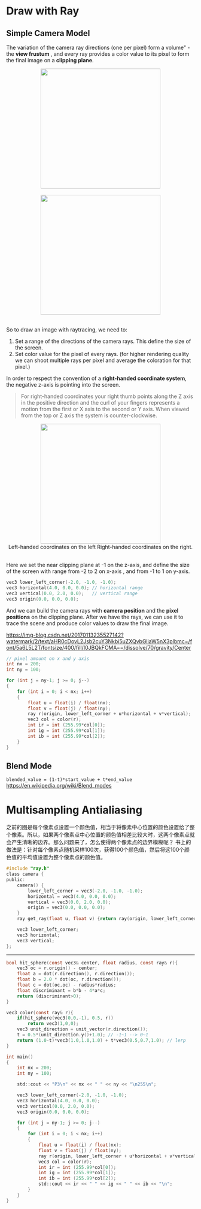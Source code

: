 # Draw with Ray
## Simple Camera Model
The variation of the camera ray directions (one per pixel) form a volume" - the **view frustum** , and every ray provides a color value to its pixel to form the final image on a **clipping plane**.

<img src="https://www.techjay.com/wp-content/uploads/2017/10/film-projector-lens-and-light-footage-024706786_prevstill.jpeg" width="320"  style="display:block; margin:auto;">
<br>

<img src="http://www.falloutsoftware.com/tutorials/gl/perspective-transform-visual-diagram-opengl-3d-to-2d.png" width="320"  style="display:block; margin:auto;">
<br>

So to draw an image with raytracing, we need to:
1. Set a range of the directions of the camera rays. This define the size of the screen.
2. Set color value for the pixel of every rays. (for higher rendering quality we can shoot multiple rays per pixel and average the coloration for that pixel.)

In order to respect the convention of a **right-handed coordinate system**, the negative z-axis is pointing into the screen.
>For right-handed coordinates your right thumb points along the Z axis in the positive direction and the curl of your fingers represents a motion from the first or X axis to the second or Y axis. When viewed from the top or Z axis the system is counter-clockwise.

<img src="https://upload.wikimedia.org/wikipedia/commons/e/e2/Cartesian_coordinate_system_handedness.svg" width="320"  style="display:block; margin:auto;">
<div style="text-align:center">
Left-handed coordinates on the left Right-handed coordinates on the right.
</div>
<br>

Here we set the near clipping plane at -1 on the z-axis, and define the size of the screen with range from -2 to 2 on x-axis , and from -1 to 1 on y-axis.

```c
vec3 lower_left_corner(-2.0, -1.0, -1.0);
vec3 horizontal(4.0, 0.0, 0.0); // horizontal range
vec3 vertical(0.0, 2.0, 0.0);   // vertical range
vec3 origin(0.0, 0.0, 0.0);
```
And we can build the camera rays with **camera position** and the **pixel positions** on the clipping plane. After we have the rays, we can use it to trace the scene and produce color values to draw the final image.

https://img-blog.csdn.net/20170113235527142?watermark/2/text/aHR0cDovL2Jsb2cuY3Nkbi5uZXQvbGliaW5nX3plbmc=/font/5a6L5L2T/fontsize/400/fill/I0JBQkFCMA==/dissolve/70/gravity/Center

```c
// pixel amount on x and y axis
int nx = 200;
int ny = 100;

for (int j = ny-1; j >= 0; j--)
{
    for (int i = 0; i < nx; i++)
    {
        float u = float(i) / float(nx);
        float v = float(j) / float(ny);
        ray r(origin, lower_left_corner + u*horizontal + v*vertical);
        vec3 col = color(r);
        int ir = int (255.99*col[0]);
        int ig = int (255.99*col[1]);
        int ib = int (255.99*col[2]);
    }
}
```

## Blend Mode
```blended_value = (1-t)*start_value + t*end_value```
https://en.wikipedia.org/wiki/Blend_modes

# Multisampling Antialiasing
之前的图是每个像素点设置一个颜色值，相当于将像素中心位置的颜色设置给了整个像素。所以，如果两个像素点中心位置的颜色值相差比较大时，这两个像素点就会产生清晰的边界。那么问题来了，怎么使得两个像素点的边界模糊呢？
书上的做法是：针对每个像素点随机采样100次，获得100个颜色值，然后将这100个颜色值的平均值设置为整个像素点的颜色值。

``` c
#include "ray.h"
class camera {
public:
    camera() {
        lower_left_corner = vec3(-2.0, -1.0, -1.0);
        horizontal = vec3(4.0, 0.0, 0.0);
        vertical = vec3(0.0, 2.0, 0.0);
        origin = vec3(0.0, 0.0, 0.0);
    }
    ray get_ray(float u, float v) {return ray(origin, lower_left_corner + u*horizontal + v*vertical);}

    vec3 lower_left_corner;
    vec3 horizontal;
    vec3 vertical;
};
```
---
```c
bool hit_sphere(const vec3& center, float radius, const ray& r){
    vec3 oc = r.origin() - center;
    float a = dot(r.direction(), r.direction());
    float b = 2.0 * dot(oc, r.direction());
    float c = dot(oc,oc) - radius*radius;
    float discriminant = b*b - 4*a*c;
    return (discriminant>0);
}

vec3 color(const ray& r){
    if(hit_sphere(vec3(0,0,-1), 0.5, r))
        return vec3(1,0,0);
    vec3 unit_direction = unit_vector(r.direction());
    t = 0.5*(unit_direction.y()+1.0); // -1~1 --> 0~1
    return (1.0-t)*vec3(1.0,1.0,1.0) + t*vec3(0.5,0.7,1.0); // lerp
}

int main()
{
    int nx = 200;
    int ny = 100;

    std::cout << "P3\n" << nx << " " << ny << "\n255\n";

    vec3 lower_left_corner(-2.0, -1.0, -1.0);
    vec3 horizontal(4.0, 0.0, 0.0);
    vec3 vertical(0.0, 2.0, 0.0);
    vec3 origin(0.0, 0.0, 0.0);

    for (int j = ny-1; j >= 0; j--)
    {
        for (int i = 0; i < nx; i++)
        {
            float u = float(i) / float(nx);
            float v = float(j) / float(ny);
            ray r(origin, lower_left_corner + u*horizontal + v*vertical);
            vec3 col = color(r);
            int ir = int (255.99*col[0]);
            int ig = int (255.99*col[1]);
            int ib = int (255.99*col[2]);
            std::cout << ir << " " << ig << " " << ib << "\n";
        }
    }
}
```
